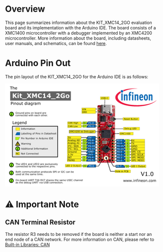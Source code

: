 # Overview
This page summarizes information about the KIT_XMC14_2GO evaluation board and its implementation with the Arduino IDE. The board consists of a XMC1400 microcontroller with a debugger implemented by an XMC4200 microcontroller. More information about the board, including datasheets, user manuals, and schematics, can be found [here]()<!--tbd-->.

# Arduino Pin Out
The pin layout of the KIT_XMC14_2GO for the Arduino IDE is as follows:

![KIT_XMC14_2GO pinout for Arduino](image/XMC1400_Kit2Go_Pinout.png)

# :warning: Important Note

## CAN Terminal Resistor
The resistor R3 needs to be removed if the board is neither a start nor an end node of a CAN network.
For more information on CAN, please refer to [Built-in Libraries: CAN](Built-in-Libraries#can-library)